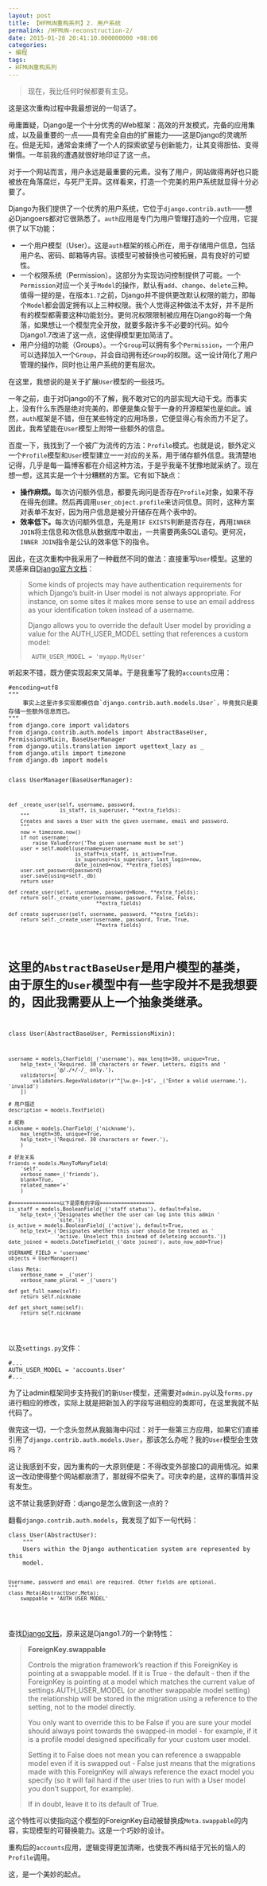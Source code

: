 ```yaml
---
layout: post
title: 【HFMUN重构系列】2. 用户系统
permalink: /HFMUN-reconstruction-2/
date: 2015-01-28 20:41:10.000000000 +08:00
categories:
- 编程
tags:
- HFMUN重构系列
---
```

<blockquote>
<p>现在，我比任何时候都要有主见。</p>
</blockquote>
<p>这是这次重构过程中我最想说的一句话了。</p>
<p>毋庸置疑，Django是一个十分优秀的Web框架：高效的开发模式，完备的应用集成，以及最重要的一点——具有完全自由的扩展能力——这是Django的灵魂所在。但是无知，通常会束缚了一个人的探索欲望与创新能力，让其变得胆怯、变得懒惰。一年前我的遭遇就很好地印证了这一点。</p>
<p>对于一个网站而言，用户永远是最重要的元素。没有了用户，网站做得再好也只能被放在角落腐烂，与死尸无异。这样看来，打造一个完美的用户系统就显得十分必要了。</p>
<p>Django为我们提供了一个优秀的用户系统，它位于<code>django.contrib.auth</code>——想必Djangoers都对它很熟悉了。<code>auth</code>应用是专门为用户管理打造的一个应用，它提供了以下功能：</p>
<ul>
<li>一个用户模型（User）。这是<code>auth</code>框架的核心所在，用于存储用户信息，包括 用户名、密码、邮箱等内容。该模型可被替换也可被拓展，具有良好的可塑性。</li>
<li>一个权限系统（Permission）。这部分为实现访问控制提供了可能。一个<code>Permission</code>对应一个关于<code>Model</code>的操作，默认有<code>add</code>、<code>change</code>、<code>delete</code>三种。值得一提的是，在版本<code>1.7</code>之前，Django并不提供更改默认权限的能力，即每个<code>Model</code>都会固定拥有以上三种权限。我个人觉得这种做法不太好，并不是所有的模型都需要这种功能划分。更何况权限限制被应用在Django的每一个角落，如果想让一个模型完全开放，就要多敲许多不必要的代码。如今Django1.7改进了这一点，这使得模型更加简洁了。</li>
<li>用户分组的功能（Groups）。一个<code>Group</code>可以拥有多个<code>Permission</code>，一个用户可以选择加入一个<code>Group</code>，并会自动拥有还<code>Group</code>的权限。这一设计简化了用户管理的操作，同时也让用户系统的更有层次。</li>
</ul>
<p>在这里，我想说的是关于扩展<code>User</code>模型的一些技巧。</p>
<p>一年之前，由于对Django的不了解，我不敢对它的内部实现大动干戈。而事实上，没有什么东西是绝对完美的，即便是集众智于一身的开源框架也是如此。诚然，<code>auth</code>框架是不错，但在某些特定的应用场景，它便显得心有余而力不足了。因此，我希望能在<code>User</code>模型上附带一些额外的信息。</p>
<p>百度一下，我找到了一个被广为流传的方法：<code>Profile</code>模式。也就是说，额外定义一个<code>Profile</code>模型和<code>User</code>模型建立一一对应的关系，用于储存额外信息。我清楚地记得，几乎是每一篇博客都在介绍这种方法，于是乎我毫不犹豫地就采纳了。现在想一想，这其实是一个十分糟糕的方案。它有如下缺点：</p>
<ul>
<li><strong>操作麻烦。</strong>每次访问额外信息，都要先询问是否存在<code>Profile</code>对象，如果不存在得先创建。然后再调用<code>user_object.profile</code>来访问信息。同时，这种方案对表单不友好，因为用户信息是被分开储存在两个表中的。</li>
<li><strong>效率低下。</strong>每次访问额外信息，先是用<code>IF EXISTS</code>判断是否存在，再用<code>INNER JOIN</code>将主信息和次信息从数据库中取出，一共需要两条SQL语句。更何况，<code>INNER JOIN</code>指令是公认的效率低下的指令。</li>
</ul>
<p>因此，在这次重构中我采用了一种截然不同的做法：直接重写<code>User</code>模型。这里的灵感来自<a href="https://docs.djangoproject.com/en/1.7/topics/auth/customizing/#auth-custom-user">Django官方文档</a>：</p>
<blockquote>
<p>Some kinds of projects may have authentication requirements for which Django’s built-in User model is not always appropriate. For instance, on some sites it makes more sense to use an email address as your identification token instead of a username.</p>
<p>Django allows you to override the default User model by providing a value for the AUTH_USER_MODEL setting that references a custom model:</p>
<pre><code> AUTH_USER_MODEL = 'myapp.MyUser'
</code></pre>
</blockquote>
<p>听起来不错，既方便实现起来又简单。于是我重写了我的<code>accounts</code>应用：</p>
<pre><code>#encoding=utf8
"""
    事实上这里许多实现都模仿自`django.contrib.auth.models.User`，毕竟我只是要存储一些额外信息而已。
"""
from django.core import validators
from django.contrib.auth.models import AbstractBaseUser, PermissionsMixin, BaseUserManager
from django.utils.translation import ugettext_lazy as _
from django.utils import timezone
from django.db import models

class UserManager(BaseUserManager):

    def _create_user(self, username, password,
                     is_staff, is_superuser, **extra_fields):
        """
        Creates and saves a User with the given username, email and password.
        """
        now = timezone.now()
        if not username:
            raise ValueError('The given username must be set')
        user = self.model(username=username,
                          is_staff=is_staff, is_active=True,
                          is_superuser=is_superuser, last_login=now,
                          date_joined=now, **extra_fields)
        user.set_password(password)
        user.save(using=self._db)
        return user

    def create_user(self, username, password=None, **extra_fields):
        return self._create_user(username, password, False, False,
                                 **extra_fields)

    def create_superuser(self, username, password, **extra_fields):
        return self._create_user(username, password, True, True,
                                 **extra_fields)

# 这里的`AbstractBaseUser`是用户模型的基类，由于原生的`User`模型中有一些字段并不是我想要的，因此我需要从上一个抽象类继承。
class User(AbstractBaseUser, PermissionsMixin):

    username = models.CharField(_('username'), max_length=30, unique=True,
        help_text=_('Required. 30 characters or fewer. Letters, digits and '
                    '@/./+/-/_ only.'),
        validators=[
            validators.RegexValidator(r'^[\w.@+-]+$', _('Enter a valid username.'), 'invalid')
        ])

    # 用户描述
    description = models.TextField()

    # 昵称
    nickname = models.CharField(_('nickname'),
        max_length=30, unique=True,
        help_text=_('Required. 30 characters or fewer.'),
        )

    # 好友关系
    friends = models.ManyToManyField(
        'self',
        verbose_name=_('friends'),
        blank=True,
        related_name='+'
        )

    #================以下是原有的字段==================
    is_staff = models.BooleanField(_('staff status'), default=False,
        help_text=_('Designates whether the user can log into this admin '
                    'site.'))
    is_active = models.BooleanField(_('active'), default=True,
        help_text=_('Designates whether this user should be treated as '
                    'active. Unselect this instead of deleteing accounts.'))
    date_joined = models.DateTimeField(_('date joined'), auto_now_add=True)

    USERNAME_FIELD = 'username'
    objects = UserManager()

    class Meta:
        verbose_name = _('user')
        verbose_name_plural = _('users')

    def get_full_name(self):
        return self.nickname

    def get_short_name(self):
        return self.nickname
</code></pre>
<p>以及<code>settings.py</code>文件：</p>
<pre><code>#...
AUTH_USER_MODEL = 'accounts.User'
#...
</code></pre>
<p>为了让admin框架同步支持我们的新<code>User</code>模型，还需要对<code>admin.py</code>以及<code>forms.py</code>进行相应的修改，实际上就是把新加入的字段写进相应的类即可，在这里我就不贴代码了。</p>
<p>做完这一切，一个念头忽然从我脑海中闪过：对于一些第三方应用，如果它们直接引用了<code>django.contrib.auth.models.User</code>，那该怎么办呢？我的<code>User</code>模型会生效吗？</p>
<p>这让我感到不安，因为重构的一大原则便是：不得改变外部接口的调用情况。如果这一改动使得整个网站都崩溃了，那就得不偿失了。可庆幸的是，这样的事情并没有发生。</p>
<p>这不禁让我感到好奇：django是怎么做到这一点的？</p>
<p>翻看<code>django.contrib.auth.models</code>，我发现了如下一句代码：</p>
<pre><code>class User(AbstractUser):
    """
    Users within the Django authentication system are represented by this
    model.

    Username, password and email are required. Other fields are optional.
    """
    class Meta(AbstractUser.Meta):
        swappable = 'AUTH_USER_MODEL'
</code></pre>
<p>查找<a href="https://docs.djangoproject.com/en/1.8/ref/models/fields/#django.db.models.ForeignKey.swappable">Django文档</a>，原来这是Django1.7的一个新特性：</p>
<blockquote>
<p><strong>ForeignKey.swappable</strong></p>
<p>Controls the migration framework’s reaction if this ForeignKey is pointing at a swappable model. If it is True - the default - then if the ForeignKey is pointing at a model which matches the current value of settings.AUTH_USER_MODEL (or another swappable model setting) the relationship will be stored in the migration using a reference to the setting, not to the model directly.</p>
<p>You only want to override this to be False if you are sure your model should always point towards the swapped-in model - for example, if it is a profile model designed specifically for your custom user model.</p>
<p>Setting it to False does not mean you can reference a swappable model even if it is swapped out - False just means that the migrations made with this ForeignKey will always reference the exact model you specify (so it will fail hard if the user tries to run with a User model you don’t support, for example).</p>
<p>If in doubt, leave it to its default of True.</p>
</blockquote>
<p>这个特性可以使指向这个模型的ForeignKey自动被替换成<code>Meta.swappable</code>的内容，实现模型的可替换能力。这是一个巧妙的设计。</p>
<p>重构后的<code>accounts</code>应用，逻辑变得更加清晰，也使我不再纠结于冗长的恼人的<code>Profile</code>调用。</p>
<p>这，是一个美妙的起点。</p>
